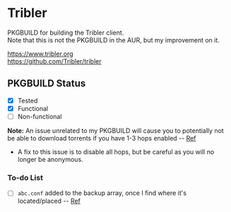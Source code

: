 # Tribler
PKGBUILD for building the Tribler client.  
Note that this is not the PKGBUILD in the AUR, but my improvement on it.  

https://www.tribler.org  
https://github.com/Tribler/tribler

## PKGBUILD Status  
- [x] Tested
- [x] Functional
- [ ] Non-functional

**Note:** An issue unrelated to my PKGBUILD will cause you to potentially not be able to download torrents if you have 1-3 hops enabled -- [Ref](https://forum.tribler.org/t/tribler-7-release-candidate-1-please-test/3988/3)
*   A fix to this issue is to disable all hops, but be careful as you will no longer be anonymous.

### To-do List
- [ ] `abc.conf` added to the backup array, once I find where it's located/placed -- [Ref](https://www.tribler.org/DotTriblerFiles/)
